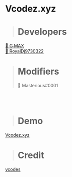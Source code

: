 # Vcodez.xyz


> # Developers
<a href="https://disbots.xyz/user/830819118265401354">👤 G∙MAX</a><br>
<a href="https://disbots.xyz/user/727031232243695626">👤 RoyalDj9730322</a><br>
> # Modifiers
> 👤 Masterious#0001</a><br>

<br><br>
> # Demo
<a href="https://disbots.xyz">Vcodez.xyz</a>
<br>

> # Credit 
[vcodes](https://vcodes.xyz/)


